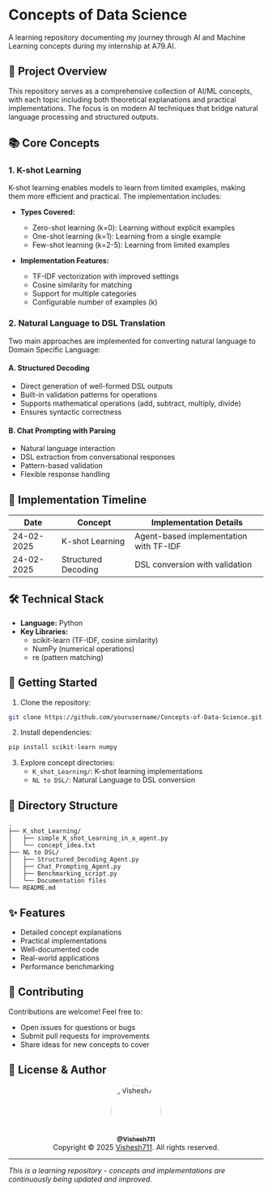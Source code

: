 # Concepts of Data Science

A learning repository documenting my journey through AI and Machine Learning concepts during my internship at A79.AI.

## 🎯 Project Overview

This repository serves as a comprehensive collection of AI/ML concepts, with each topic including both theoretical explanations and practical implementations. The focus is on modern AI techniques that bridge natural language processing and structured outputs.

## 📚 Core Concepts

### 1. K-shot Learning
K-shot learning enables models to learn from limited examples, making them more efficient and practical. The implementation includes:

- **Types Covered:**
  - Zero-shot learning (k=0): Learning without explicit examples
  - One-shot learning (k=1): Learning from a single example
  - Few-shot learning (k=2-5): Learning from limited examples

- **Implementation Features:**
  - TF-IDF vectorization with improved settings
  - Cosine similarity for matching
  - Support for multiple categories
  - Configurable number of examples (k)

### 2. Natural Language to DSL Translation
Two main approaches are implemented for converting natural language to Domain Specific Language:

#### A. Structured Decoding
- Direct generation of well-formed DSL outputs
- Built-in validation patterns for operations
- Supports mathematical operations (add, subtract, multiply, divide)
- Ensures syntactic correctness

#### B. Chat Prompting with Parsing
- Natural language interaction
- DSL extraction from conversational responses
- Pattern-based validation
- Flexible response handling

## 📅 Implementation Timeline

| Date       | Concept             | Implementation Details |
|------------|--------------------|-----------------------|
| 24-02-2025 | K-shot Learning    | Agent-based implementation with TF-IDF |
| 24-02-2025 | Structured Decoding| DSL conversion with validation |

## 🛠️ Technical Stack

- **Language:** Python
- **Key Libraries:**
  - scikit-learn (TF-IDF, cosine similarity)
  - NumPy (numerical operations)
  - re (pattern matching)

## 🚀 Getting Started

1. Clone the repository:
```bash
git clone https://github.com/yourusername/Concepts-of-Data-Science.git
```

2. Install dependencies:
```bash
pip install scikit-learn numpy
```

3. Explore concept directories:
   - `K_shot_Learning/`: K-shot learning implementations
   - `NL to DSL/`: Natural Language to DSL conversion

## 📖 Directory Structure

```
.
├── K_shot_Learning/
│   ├── simple_K_shot_Learning_in_a_agent.py
│   └── concept_idea.txt
├── NL to DSL/
│   ├── Structured_Decoding_Agent.py
│   ├── Chat_Prompting_Agent.py
│   ├── Benchmarking_script.py
│   └── Documentation files
└── README.md
```

## ✨ Features

- Detailed concept explanations
- Practical implementations
- Well-documented code
- Real-world applications
- Performance benchmarking

## 🤝 Contributing

Contributions are welcome! Feel free to:
- Open issues for questions or bugs
- Submit pull requests for improvements
- Share ideas for new concepts to cover

## 📝 License & Author

<div align="center">
  <a href="https://github.com/Vishesh711">
    <img src="https://github.com/Vishesh711.png" width="100px" alt="Vishesh711" style="border-radius:50%"/>
    <br/>
    <sub><b>@Vishesh711</b></sub>
  </a>
</div>

<div align="center">
  Copyright © 2025 <a href="https://github.com/Vishesh711">Vishesh711</a>. All rights reserved.
</div>

---
*This is a learning repository - concepts and implementations are continuously being updated and improved.*
